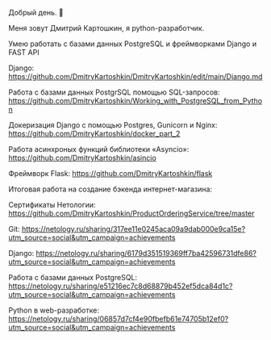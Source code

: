 Добрый день. 👋

Меня зовут Дмитрий Картошкин, я python-разработчик.

Умею работать с базами данных PostgreSQL и фреймворками Django и FAST API

Django: https://github.com/DmitryKartoshkin/DmitryKartoshkin/edit/main/Django.md

Работа с базами данных PostgrSQL помощью SQL-запросов: https://github.com/DmitryKartoshkin/Working_with_PostgreSQL_from_Python

Докеризация Django с помощью Postgres, Gunicorn и Nginx: https://github.com/DmitryKartoshkin/docker_part_2

Работа асинхроных функций библиотеки «Asyncio»: https://github.com/DmitryKartoshkin/asincio

Фреймворк Flask: https://github.com/DmitryKartoshkin/flask

Итоговая работа на создание бэкенда интернет-магазина: 

Сертификаты Нетологии: https://github.com/DmitryKartoshkin/ProductOrderingService/tree/master

Git: https://netology.ru/sharing/317ee11e0245aca09a9dab000e9ca15e?utm_source=social&utm_campaign=achievements

Django: https://netology.ru/sharing/6179d351519369ff7ba42596731dfe86?utm_source=social&utm_campaign=achievements

Работа с базами данных PostgreSQL: https://netology.ru/sharing/e51216ec7c8d68879b452ef5dca84d1c?utm_source=social&utm_campaign=achievements

Python в web-разработке: https://netology.ru/sharing/06857d7cf4e90fbefb61e74705b12ef0?utm_source=social&utm_campaign=achievements
<!--
**DmitryKartoshkin/DmitryKartoshkin** is a ✨ _special_ ✨ repository because its `README.md` (this file) appears on your GitHub profile.

Here are some ideas to get you started:

- 🔭 I’m currently working on ...
- 🌱 I’m currently learning ...
- 👯 I’m looking to collaborate on ...
- 🤔 I’m looking for help with ...
- 💬 Ask me about ...
- 📫 How to reach me: ...
- 😄 Pronouns: ...
- ⚡ Fun fact: ...
-->
